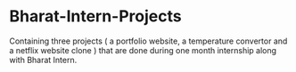 # Bharat-Intern-Projects
Containing three projects ( a portfolio website, a temperature convertor and a netflix website clone ) that are done during one month internship along with Bharat Intern. 
